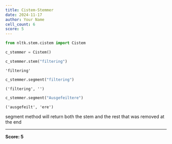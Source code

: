 ```yaml
---
title: Cistem-Stemmer
date: 2024-11-17
author: Your Name
cell_count: 6
score: 5
---
```


```python
from nltk.stem.cistem import Cistem
```


```python
c_stemmer = Cistem()
```


```python
c_stemmer.stem("filtering")
```




    'filtering'




```python
c_stemmer.segment("filtering")
```




    ('filtering', '')




```python
c_stemmer.segment("Ausgefeiltere")
```




    ('ausgefeilt', 'ere')



segment method will return both the stem and the rest that was removed at the end


---
**Score: 5**
